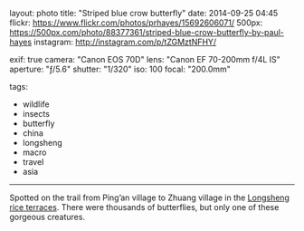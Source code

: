 layout: photo
title: "Striped blue crow butterfly"
date: 2014-09-25 04:45
flickr: https://www.flickr.com/photos/prhayes/15692606071/
500px: https://500px.com/photo/88377361/striped-blue-crow-butterfly-by-paul-hayes
instagram: http://instagram.com/p/tZGMztNFHY/

exif: true
camera: "Canon EOS 70D"
lens: "Canon EF 70-200mm f/4L IS"
aperture: "ƒ/5.6"
shutter: "1/320"
iso: 100
focal: "200.0mm"

tags:
  - wildlife
  - insects
  - butterfly
  - china
  - longsheng
  - macro
  - travel
  - asia
---

Spotted on the trail from Ping’an village to Zhuang village in the [Longsheng rice terraces](http://sam-and-paul.com/2014/09/longsheng-rice-terraces-china/2/). There were thousands of butterflies, but only one of these gorgeous creatures.
